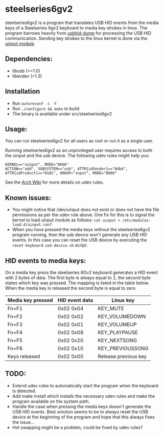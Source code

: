 steelseries6gv2
===========

steelseries6gv2 is a program that translates USB HID events from the media keys of a Steelseries 6gv2 keyboard to media key strokes in linux.
The program barrows heavily from [usbhid-dump](https://github.com/DIGImend/usbhid-dump/) for processing the USB HID communication.
Sending key strokes to the linux kernel is done via the [uinput module](https://www.kernel.org/doc/html/v4.12/input/uinput.html).

Dependencies:
------------
* libusb (>=1.0)
* libevdev (>1.3)

Installation
------------

* Run `autoreconf -i -f`
* Run `./configure && make` to build
* The binary is available under src/steelseries6gv2

Usage:
-----
You can run steelseries6gv2 for all users as root or run it as a single user.

Running steelseries6gv2 as an unprivileged user requires access to both the uinput and the usb device. The following udev rules might help you:
```
KERNEL=="uinput", MODE="0666"
ACTION=="add", SUBSYSTEM=="usb", ATTR{idVendor}=="04b4", ATTR{idProduct}=="0101", GROUP="input", MODE="0666"
```
See the [Arch Wiki](https://wiki.archlinux.org/index.php/Udev) for more details on udev rules.

Known issues:
------------
* You might notice that /dev/uinput does not exist or does not have the file permissions as per the udev rule above. One fix for this is to signal the kernel to load uinput module as follows:
`cat uinput > /etc/modules-load.d/uinput.conf`
* When you have pressed the media keys without the steelseries6gv2 program running, then the usb device won't generate any USB HID events. In this case you can reset the USB device by executing the `reset-keyboard-usb-device.sh` script.

HID events to media keys:
-------------------------
On a media key press the steelseries 6Gv2 keyboard generates a HID event with 2 bytes of data. The first byte is always equal to 2, the second byte states which key was pressed. The mapping is listed in the table below. When the media key is released the second byte is equal to zero.

| Media key pressed  | HID event data | Linux key            |
| ------------------ | -------------- | -------------------- |
| Fn+F1              | 0x02 0x04      | KEY_MUTE             |
| Fn+F2              | 0x02 0x02      | KEY_VOLUMEDOWN       |
| Fn+F3              | 0x02 0x01      | KEY_VOLUMEUP         |
| Fn+F4              | 0x02 0x08      | KEY_PLAYPAUSE        |
| Fn+F5              | 0x02 0x20      | KEY_NEXTSONG         |
| Fn+F6              | 0x02 0x10      | KEY_PREVIOUSSONG     |
| Keys released      | 0x02 0x00      | Release previous key |


TODO:
-----
* Extend udev rules to automatically start the program when the keyboard is detected.
* Add make install which installs the necessary udev rules and make the program available on the system path.
* Handle the case when pressing the media keys doesn't generate the USB HID events. Best solution seems to be to always reset the USB device at the beginning of the program and hope that this always fixes the issue...
* Hot swapping might be a problem, could be fixed by udev rules?
